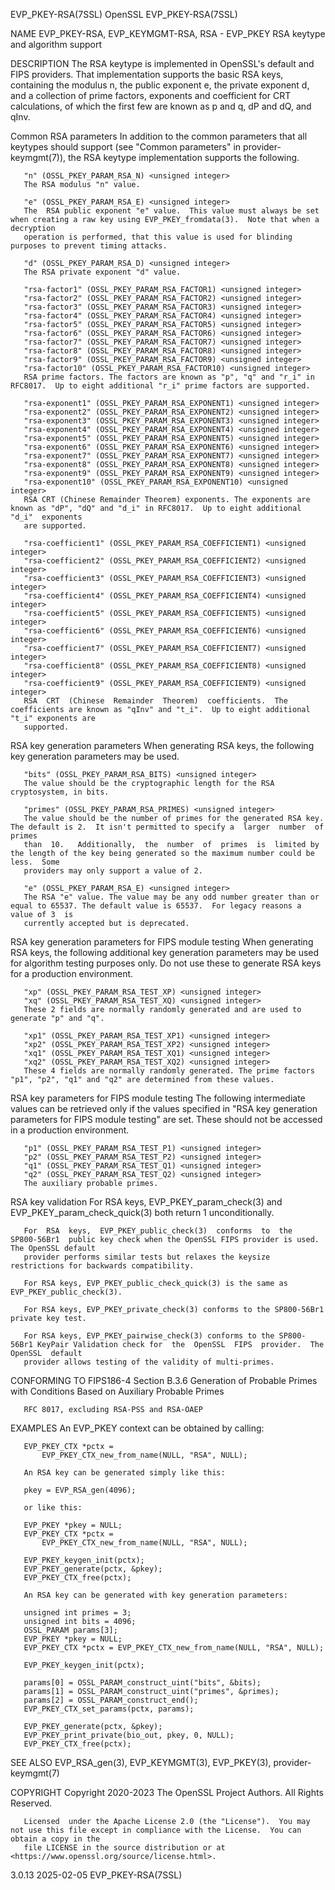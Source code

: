 EVP_PKEY-RSA(7SSL)							    OpenSSL							    EVP_PKEY-RSA(7SSL)

NAME
       EVP_PKEY-RSA, EVP_KEYMGMT-RSA, RSA - EVP_PKEY RSA keytype and algorithm support

DESCRIPTION
       The RSA keytype is implemented in OpenSSL's default and FIPS providers.	That implementation supports the basic RSA keys, containing the modulus n, the
       public exponent e, the private exponent d, and a collection of prime factors, exponents and coefficient for CRT calculations, of which the first few
       are known as p and q, dP and dQ, and qInv.

   Common RSA parameters
       In addition to the common parameters that all keytypes should support (see "Common parameters" in provider-keymgmt(7)), the RSA keytype implementation
       supports the following.

       "n" (OSSL_PKEY_PARAM_RSA_N) <unsigned integer>
	   The RSA modulus "n" value.

       "e" (OSSL_PKEY_PARAM_RSA_E) <unsigned integer>
	   The	RSA public exponent "e" value.	This value must always be set when creating a raw key using EVP_PKEY_fromdata(3).  Note that when a decryption
	   operation is performed, that this value is used for blinding purposes to prevent timing attacks.

       "d" (OSSL_PKEY_PARAM_RSA_D) <unsigned integer>
	   The RSA private exponent "d" value.

       "rsa-factor1" (OSSL_PKEY_PARAM_RSA_FACTOR1) <unsigned integer>
       "rsa-factor2" (OSSL_PKEY_PARAM_RSA_FACTOR2) <unsigned integer>
       "rsa-factor3" (OSSL_PKEY_PARAM_RSA_FACTOR3) <unsigned integer>
       "rsa-factor4" (OSSL_PKEY_PARAM_RSA_FACTOR4) <unsigned integer>
       "rsa-factor5" (OSSL_PKEY_PARAM_RSA_FACTOR5) <unsigned integer>
       "rsa-factor6" (OSSL_PKEY_PARAM_RSA_FACTOR6) <unsigned integer>
       "rsa-factor7" (OSSL_PKEY_PARAM_RSA_FACTOR7) <unsigned integer>
       "rsa-factor8" (OSSL_PKEY_PARAM_RSA_FACTOR8) <unsigned integer>
       "rsa-factor9" (OSSL_PKEY_PARAM_RSA_FACTOR9) <unsigned integer>
       "rsa-factor10" (OSSL_PKEY_PARAM_RSA_FACTOR10) <unsigned integer>
	   RSA prime factors. The factors are known as "p", "q" and "r_i" in RFC8017.  Up to eight additional "r_i" prime factors are supported.

       "rsa-exponent1" (OSSL_PKEY_PARAM_RSA_EXPONENT1) <unsigned integer>
       "rsa-exponent2" (OSSL_PKEY_PARAM_RSA_EXPONENT2) <unsigned integer>
       "rsa-exponent3" (OSSL_PKEY_PARAM_RSA_EXPONENT3) <unsigned integer>
       "rsa-exponent4" (OSSL_PKEY_PARAM_RSA_EXPONENT4) <unsigned integer>
       "rsa-exponent5" (OSSL_PKEY_PARAM_RSA_EXPONENT5) <unsigned integer>
       "rsa-exponent6" (OSSL_PKEY_PARAM_RSA_EXPONENT6) <unsigned integer>
       "rsa-exponent7" (OSSL_PKEY_PARAM_RSA_EXPONENT7) <unsigned integer>
       "rsa-exponent8" (OSSL_PKEY_PARAM_RSA_EXPONENT8) <unsigned integer>
       "rsa-exponent9" (OSSL_PKEY_PARAM_RSA_EXPONENT9) <unsigned integer>
       "rsa-exponent10" (OSSL_PKEY_PARAM_RSA_EXPONENT10) <unsigned integer>
	   RSA CRT (Chinese Remainder Theorem) exponents. The exponents are known as "dP", "dQ" and "d_i" in RFC8017.  Up to eight additional "d_i"  exponents
	   are supported.

       "rsa-coefficient1" (OSSL_PKEY_PARAM_RSA_COEFFICIENT1) <unsigned integer>
       "rsa-coefficient2" (OSSL_PKEY_PARAM_RSA_COEFFICIENT2) <unsigned integer>
       "rsa-coefficient3" (OSSL_PKEY_PARAM_RSA_COEFFICIENT3) <unsigned integer>
       "rsa-coefficient4" (OSSL_PKEY_PARAM_RSA_COEFFICIENT4) <unsigned integer>
       "rsa-coefficient5" (OSSL_PKEY_PARAM_RSA_COEFFICIENT5) <unsigned integer>
       "rsa-coefficient6" (OSSL_PKEY_PARAM_RSA_COEFFICIENT6) <unsigned integer>
       "rsa-coefficient7" (OSSL_PKEY_PARAM_RSA_COEFFICIENT7) <unsigned integer>
       "rsa-coefficient8" (OSSL_PKEY_PARAM_RSA_COEFFICIENT8) <unsigned integer>
       "rsa-coefficient9" (OSSL_PKEY_PARAM_RSA_COEFFICIENT9) <unsigned integer>
	   RSA	CRT  (Chinese  Remainder  Theorem)  coefficients.  The coefficients are known as "qInv" and "t_i".  Up to eight additional "t_i" exponents are
	   supported.

   RSA key generation parameters
       When generating RSA keys, the following key generation parameters may be used.

       "bits" (OSSL_PKEY_PARAM_RSA_BITS) <unsigned integer>
	   The value should be the cryptographic length for the RSA cryptosystem, in bits.

       "primes" (OSSL_PKEY_PARAM_RSA_PRIMES) <unsigned integer>
	   The value should be the number of primes for the generated RSA key.	The default is 2.  It isn't permitted to specify a  larger  number  of	primes
	   than	 10.   Additionally,  the  number  of  primes  is  limited by the length of the key being generated so the maximum number could be less.  Some
	   providers may only support a value of 2.

       "e" (OSSL_PKEY_PARAM_RSA_E) <unsigned integer>
	   The RSA "e" value. The value may be any odd number greater than or equal to 65537. The default value is 65537.  For legacy reasons a value of 3  is
	   currently accepted but is deprecated.

   RSA key generation parameters for FIPS module testing
       When  generating	 RSA  keys,  the  following  additional key generation parameters may be used for algorithm testing purposes only. Do not use these to
       generate RSA keys for a production environment.

       "xp" (OSSL_PKEY_PARAM_RSA_TEST_XP) <unsigned integer>
       "xq" (OSSL_PKEY_PARAM_RSA_TEST_XQ) <unsigned integer>
	   These 2 fields are normally randomly generated and are used to generate "p" and "q".

       "xp1" (OSSL_PKEY_PARAM_RSA_TEST_XP1) <unsigned integer>
       "xp2" (OSSL_PKEY_PARAM_RSA_TEST_XP2) <unsigned integer>
       "xq1" (OSSL_PKEY_PARAM_RSA_TEST_XQ1) <unsigned integer>
       "xq2" (OSSL_PKEY_PARAM_RSA_TEST_XQ2) <unsigned integer>
	   These 4 fields are normally randomly generated. The prime factors "p1", "p2", "q1" and "q2" are determined from these values.

   RSA key parameters for FIPS module testing
       The following intermediate values can be retrieved only if the values specified in "RSA key generation parameters for FIPS  module  testing"  are  set.
       These should not be accessed in a production environment.

       "p1" (OSSL_PKEY_PARAM_RSA_TEST_P1) <unsigned integer>
       "p2" (OSSL_PKEY_PARAM_RSA_TEST_P2) <unsigned integer>
       "q1" (OSSL_PKEY_PARAM_RSA_TEST_Q1) <unsigned integer>
       "q2" (OSSL_PKEY_PARAM_RSA_TEST_Q2) <unsigned integer>
	   The auxiliary probable primes.

   RSA key validation
       For RSA keys, EVP_PKEY_param_check(3) and EVP_PKEY_param_check_quick(3) both return 1 unconditionally.

       For  RSA	 keys,	EVP_PKEY_public_check(3)  conforms  to	the  SP800-56Br1  public key check when the OpenSSL FIPS provider is used. The OpenSSL default
       provider performs similar tests but relaxes the keysize restrictions for backwards compatibility.

       For RSA keys, EVP_PKEY_public_check_quick(3) is the same as EVP_PKEY_public_check(3).

       For RSA keys, EVP_PKEY_private_check(3) conforms to the SP800-56Br1 private key test.

       For RSA keys, EVP_PKEY_pairwise_check(3) conforms to the SP800-56Br1 KeyPair Validation check for  the  OpenSSL	FIPS  provider.	 The  OpenSSL  default
       provider allows testing of the validity of multi-primes.

CONFORMING TO
       FIPS186-4
	   Section B.3.6  Generation of Probable Primes with Conditions Based on Auxiliary Probable Primes

       RFC 8017, excluding RSA-PSS and RSA-OAEP

EXAMPLES
       An EVP_PKEY context can be obtained by calling:

	   EVP_PKEY_CTX *pctx =
	       EVP_PKEY_CTX_new_from_name(NULL, "RSA", NULL);

       An RSA key can be generated simply like this:

	   pkey = EVP_RSA_gen(4096);

       or like this:

	   EVP_PKEY *pkey = NULL;
	   EVP_PKEY_CTX *pctx =
	       EVP_PKEY_CTX_new_from_name(NULL, "RSA", NULL);

	   EVP_PKEY_keygen_init(pctx);
	   EVP_PKEY_generate(pctx, &pkey);
	   EVP_PKEY_CTX_free(pctx);

       An RSA key can be generated with key generation parameters:

	   unsigned int primes = 3;
	   unsigned int bits = 4096;
	   OSSL_PARAM params[3];
	   EVP_PKEY *pkey = NULL;
	   EVP_PKEY_CTX *pctx = EVP_PKEY_CTX_new_from_name(NULL, "RSA", NULL);

	   EVP_PKEY_keygen_init(pctx);

	   params[0] = OSSL_PARAM_construct_uint("bits", &bits);
	   params[1] = OSSL_PARAM_construct_uint("primes", &primes);
	   params[2] = OSSL_PARAM_construct_end();
	   EVP_PKEY_CTX_set_params(pctx, params);

	   EVP_PKEY_generate(pctx, &pkey);
	   EVP_PKEY_print_private(bio_out, pkey, 0, NULL);
	   EVP_PKEY_CTX_free(pctx);

SEE ALSO
       EVP_RSA_gen(3), EVP_KEYMGMT(3), EVP_PKEY(3), provider-keymgmt(7)

COPYRIGHT
       Copyright 2020-2023 The OpenSSL Project Authors. All Rights Reserved.

       Licensed	 under the Apache License 2.0 (the "License").	You may not use this file except in compliance with the License.  You can obtain a copy in the
       file LICENSE in the source distribution or at <https://www.openssl.org/source/license.html>.

3.0.13									  2025-02-05							    EVP_PKEY-RSA(7SSL)
